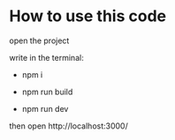 # How to use this code
open the project

write in the terminal:

- npm i

- npm run build

- npm run dev

then open http://localhost:3000/
